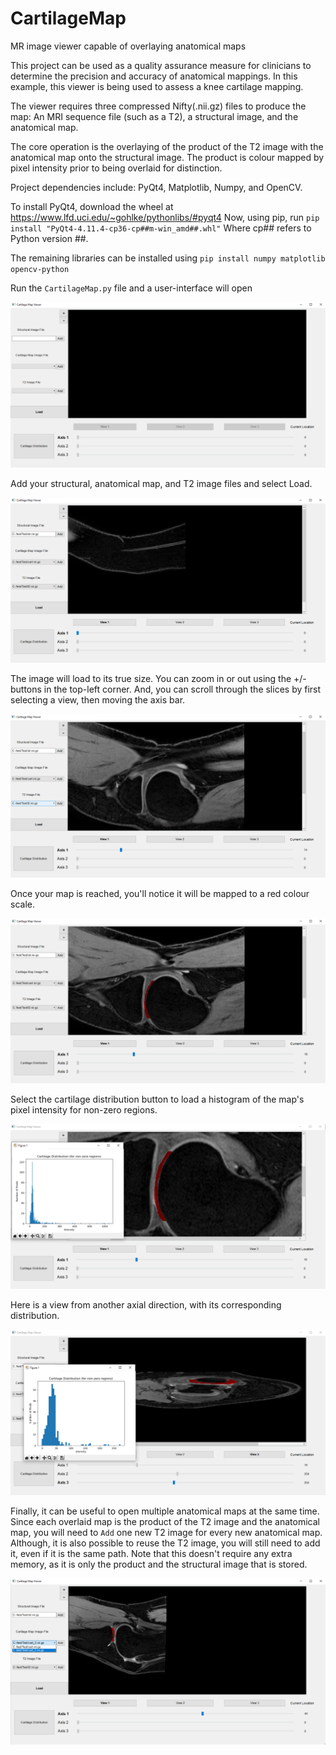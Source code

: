 # CartilageMap
MR image viewer capable of overlaying anatomical maps

This project can be used as a quality assurance measure for clinicians to determine the precision and accuracy of anatomical mappings. In this example, this viewer is being used to assess a knee cartilage mapping.<br>

The viewer requires three compressed Nifty(.nii.gz) files to produce the map: An MRI sequence file (such as a T2), a structural image, and the anatomical map.<br>

The core operation is the overlaying of the product of the T2 image with the anatomical map onto the structural image. The product is colour mapped by pixel intensity prior to being overlaid for distinction.<br>

Project dependencies include: PyQt4, Matplotlib, Numpy, and OpenCV.

To install PyQt4, download the wheel at https://www.lfd.uci.edu/~gohlke/pythonlibs/#pyqt4  Now, using pip, run `pip install "PyQt4-4.11.4-cp36-cp##m-win_amd##.whl"` Where cp## refers to Python version ##.<br>

The remaining libraries can be installed using `pip install numpy matplotlib opencv-python`<br>

Run the `CartilageMap.py` file and a user-interface will open<br>


![alt text](https://github.com/D-Thatcher/CartilageMap/blob/master/assets/1.PNG)


Add your structural, anatomical map, and T2 image files and select Load.


![alt text](https://github.com/D-Thatcher/CartilageMap/blob/master/assets/3.PNG)


The image will load to its true size. You can zoom in or out using the +/- buttons in the top-left corner. And, you can scroll through the slices by first selecting a view, then moving the axis bar.


![alt text](https://github.com/D-Thatcher/CartilageMap/blob/master/assets/4.PNG)


Once your map is reached, you'll notice it will be mapped to a red colour scale.


![alt text](https://github.com/D-Thatcher/CartilageMap/blob/master/assets/5.PNG)


Select the cartilage distribution button to load a histogram of the map's pixel intensity for non-zero regions.


![alt text](https://github.com/D-Thatcher/CartilageMap/blob/master/assets/7.PNG)


Here is a view from another axial direction, with its corresponding distribution.


![alt text](https://github.com/D-Thatcher/CartilageMap/blob/master/assets/8.PNG)


Finally, it can be useful to open multiple anatomical maps at the same time. Since each overlaid map is the product of the T2 image and the anatomical map, you will need to `Add` one new T2 image for every new anatomical map.<br>
Although, it is also possible to reuse the T2 image, you will still need to add it, even if it is the same path. Note that this doesn't require any extra memory, as it is only the product and the structural image that is stored.


![alt text](https://github.com/D-Thatcher/CartilageMap/blob/master/assets/9.png)

